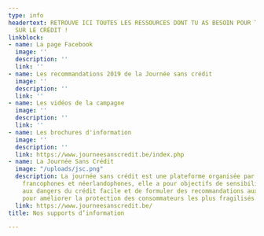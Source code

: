 ```yaml
---
type: info
headertext: RETROUVE ICI TOUTES LES RESSOURCES DONT TU AS BESOIN POUR TOUT SAVOIR
  SUR LE CRÉDIT !
linkblock:
- name: La page Facebook
  image: ''
  description: ''
  link: ''
- name: Les recommandations 2019 de la Journée sans crédit
  image: ''
  description: ''
  link: ''
- name: Les vidéos de la campagne
  image: ''
  description: ''
  link: ''
- name: Les brochures d'information
  image: ''
  description: ''
  link: https://www.journeesanscredit.be/index.php
- name: La Journée Sans Crédit
  image: "/uploads/jsc.png"
  description: La journée sans crédit est une plateforme organisée par 31 associations
    francophones et néerlandophones, elle a pour objectifs de sensibiliser les consommateurs
    aux dangers du crédit facile et de formuler des recommandations aux pouvoirs publics
    pour améliorer la protection des consommateurs les plus fragilisés.
  link: https://www.journeesanscredit.be/
title: Nos supports d’information

---
```

